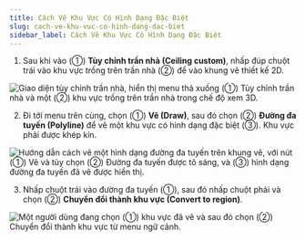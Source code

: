 ```yaml
---
title: Cách Vẽ Khu Vực Có Hình Dạng Đặc Biệt
slug: cach-ve-khu-vuc-co-hinh-dang-dac-biet
sidebar_label: Cách Vẽ Khu Vực Có Hình Dạng Đặc Biệt
---
```


1. Sau khi vào (①) **Tùy chỉnh trần nhà (Ceiling custom)**, nhấp đúp chuột trái vào khu vực trống trên trần nhà (②) để vào khung vẽ thiết kế 2D.

![Giao diện tùy chỉnh trần nhà, hiển thị menu thả xuống (①) Tùy chỉnh trần nhà và một (②) khu vực trống trên trần nhà trong chế độ xem 3D.](https://storage.googleapis.com/jegavn_kb/images/df962082-6f23-4113-a4d8-3f6fd63ff07b.png)

2. Đi tới menu trên cùng, chọn (①) **Vẽ (Draw)**, sau đó chọn (②) **Đường đa tuyến (Polyline)** để vẽ một khu vực có hình dạng đặc biệt (③). Khu vực phải được khép kín.

![Hướng dẫn cách vẽ một hình dạng đường đa tuyến trên khung vẽ, với nút (①) Vẽ và tùy chọn (②) Đường đa tuyến được tô sáng, và (③) hình dạng đường đa tuyến đã vẽ được hiển thị.](https://storage.googleapis.com/jegavn_kb/images/9133d75e-c692-4f6a-9dd2-15390225a96a.png)

3. Nhấp chuột trái vào đường đa tuyến (①), sau đó nhấp chuột phải và chọn (②) **Chuyển đổi thành khu vực (Convert to region)**.

![Một người dùng đang chọn (①) khu vực đã vẽ và sau đó chọn (②) Chuyển đổi thành khu vực từ menu ngữ cảnh.](https://storage.googleapis.com/jegavn_kb/images/9b128502-2983-4aaf-abb9-324de336e4c0.png)